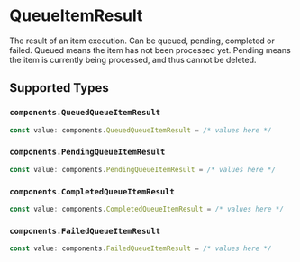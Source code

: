 # QueueItemResult

The result of an item execution. Can be queued, pending, completed or failed. Queued means the item has not been processed yet. Pending means the item is currently being processed, and thus cannot be deleted.


## Supported Types

### `components.QueuedQueueItemResult`

```typescript
const value: components.QueuedQueueItemResult = /* values here */
```

### `components.PendingQueueItemResult`

```typescript
const value: components.PendingQueueItemResult = /* values here */
```

### `components.CompletedQueueItemResult`

```typescript
const value: components.CompletedQueueItemResult = /* values here */
```

### `components.FailedQueueItemResult`

```typescript
const value: components.FailedQueueItemResult = /* values here */
```

